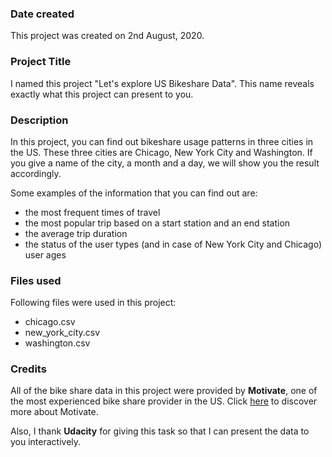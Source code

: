 ### Date created
This project was created on 2nd August, 2020.

### Project Title
I named this project "Let's explore US Bikeshare Data".
This name reveals exactly what this project can present to you.

### Description
In this project, you can find out bikeshare usage patterns in three cities in the US.
These three cities are Chicago, New York City  and Washington.
If you give a name of the city, a month and a day, we will show you the result accordingly.

Some examples of the information that you can find out are:

* the most frequent times of travel
* the most popular trip based on a start station and an end station
* the average trip duration
* the status of the user types (and in case of New York City and Chicago) user ages  

### Files used
Following files were used in this project:
* chicago.csv
* new_york_city.csv
* washington.csv

### Credits
All of the bike share data in this project were provided by **Motivate**, one of the most experienced
bike share provider in the US.
Click [here](https://www.motivateco.com/) to discover more about Motivate.

Also, I thank **Udacity** for giving this task so that I can present the data to you interactively.

